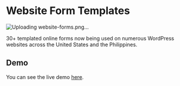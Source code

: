 # Website Form Templates

![Uploading website-forms.png…]()

30+ templated online forms now being used on numerous WordPress websites across the United States and the Philippines. 

## Demo

You can see the live demo [here](https://web6.proweaverlinks.com/TRAINING/bakerpharmacy/sample-application).
